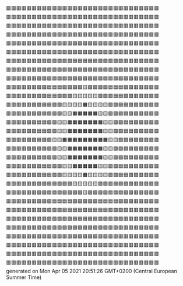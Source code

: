 🟪🟥🟥🟥🟥🟥🟥🟥🟥🟥🟥🟥🟥🟥🟥🟥🟥🟥🟥🟥🟥🟥🟥🟥🟥🟥🟥🟥🟥🟥  
🟥🟥🟥🟥🟥🟥🟥🟥🟥🟥🟥🟥🟥🟥🟥🟥🟥🟥🟥🟥🟥🟥🟥🟥🟥🟥🟥🟥🟥🟥  
🟥🟥🟥🟥🟥🟥🟥🟥🟥🟥🟥🟥🟥🟥🟥🟥🟥🟥🟥🟥🟥🟥🟥🟥🟥🟥🟥🟥🟥🟥  
🟥🟥🟥🟥🟥🟥🟥🟥🟥🟥🟥🟥🟥🟥🟥🟥🟥🟥🟥🟥🟥🟥🟥🟥🟥🟥🟥🟥🟥🟥  
🟥🟥🟥🟥🟥🟥🟥🟥🟥🟥🟥🟥🟥🟪🟪🟪🟪🟪🟥🟥🟥🟥🟥🟥🟥🟥🟥🟥🟥🟥  
🟥🟥🟥🟥🟥🟥🟥🟥🟥🟥🟥🟪🟪🟪🟪🟪🟪🟪🟪🟪🟥🟥🟥🟥🟥🟥🟥🟥🟥🟥  
🟥🟥🟥🟥🟥🟥🟥🟥🟪🟪🟪🟪🟪🟦🟦🟦🟦🟦🟪🟪🟪🟪🟪🟥🟥🟥🟥🟥🟥🟥  
🟥🟥🟥🟥🟥🟥🟥🟪🟪🟪🟪🟦🟦🟦🟦🟩🟦🟦🟦🟦🟪🟪🟪🟪🟥🟥🟥🟥🟥🟥  
🟥🟥🟥🟥🟥🟥🟪🟪🟪🟦🟦🟦🟦🟩🟩🟩🟩🟩🟦🟦🟦🟦🟪🟪🟪🟥🟥🟥🟥🟥  
🟥🟥🟥🟥🟥🟥🟪🟪🟦🟦🟦🟩🟩🟩🟩🟨🟩🟩🟩🟩🟦🟦🟦🟪🟪🟥🟥🟥🟥🟥  
🟥🟥🟥🟥🟥🟥🟪🟪🟦🟦🟩🟩🟩🟨🟨🟨🟨🟨🟩🟩🟩🟦🟦🟪🟪🟥🟥🟥🟥🟥  
🟥🟥🟥🟥🟥🟪🟪🟦🟦🟩🟩🟨🟨🟨🟨🟧🟨🟨🟨🟨🟩🟩🟦🟦🟪🟪🟥🟥🟥🟥  
🟥🟥🟥🟥🟥🟪🟪🟦🟦🟩🟩🟨🟨🟧🟧🟧🟧🟧🟨🟨🟩🟩🟦🟦🟪🟪🟥🟥🟥🟥  
🟥🟥🟥🟥🟪🟪🟦🟦🟩🟩🟨🟨🟧🟧🟧🟧🟧🟧🟧🟨🟨🟩🟩🟦🟦🟪🟪🟥🟥🟥  
🟥🟥🟥🟥🟪🟪🟦🟦🟩🟩🟨🟨🟧🟧🟧🟧🟧🟧🟧🟨🟨🟩🟩🟦🟦🟪🟪🟥🟥🟥  
🟥🟥🟥🟥🟪🟪🟦🟩🟩🟨🟨🟧🟧🟧🟧🟧🟧🟧🟧🟧🟨🟨🟩🟩🟦🟪🟪🟥🟥🟥  
🟥🟥🟥🟥🟪🟪🟦🟦🟩🟩🟨🟨🟧🟧🟧🟧🟧🟧🟧🟨🟨🟩🟩🟦🟦🟪🟪🟥🟥🟥  
🟥🟥🟥🟥🟪🟪🟦🟦🟩🟩🟨🟨🟧🟧🟧🟧🟧🟧🟧🟨🟨🟩🟩🟦🟦🟪🟪🟥🟥🟥  
🟥🟥🟥🟥🟥🟪🟪🟦🟦🟩🟩🟨🟨🟧🟧🟧🟧🟧🟨🟨🟩🟩🟦🟦🟪🟪🟥🟥🟥🟥  
🟥🟥🟥🟥🟥🟪🟪🟦🟦🟩🟩🟨🟨🟨🟨🟧🟨🟨🟨🟨🟩🟩🟦🟦🟪🟪🟥🟥🟥🟥  
🟥🟥🟥🟥🟥🟥🟪🟪🟦🟦🟩🟩🟩🟨🟨🟨🟨🟨🟩🟩🟩🟦🟦🟪🟪🟥🟥🟥🟥🟥  
🟥🟥🟥🟥🟥🟥🟪🟪🟦🟦🟦🟩🟩🟩🟩🟨🟩🟩🟩🟩🟦🟦🟦🟪🟪🟥🟥🟥🟥🟥  
🟥🟥🟥🟥🟥🟥🟪🟪🟪🟦🟦🟦🟦🟩🟩🟩🟩🟩🟦🟦🟦🟦🟪🟪🟪🟥🟥🟥🟥🟥  
🟥🟥🟥🟥🟥🟥🟥🟪🟪🟪🟪🟦🟦🟦🟦🟩🟦🟦🟦🟦🟪🟪🟪🟪🟥🟥🟥🟥🟥🟥  
🟥🟥🟥🟥🟥🟥🟥🟥🟪🟪🟪🟪🟪🟦🟦🟦🟦🟦🟪🟪🟪🟪🟪🟥🟥🟥🟥🟥🟥🟥  
🟥🟥🟥🟥🟥🟥🟥🟥🟥🟥🟥🟪🟪🟪🟪🟪🟪🟪🟪🟪🟥🟥🟥🟥🟥🟥🟥🟥🟥🟥  
🟥🟥🟥🟥🟥🟥🟥🟥🟥🟥🟥🟥🟥🟪🟪🟪🟪🟪🟥🟥🟥🟥🟥🟥🟥🟥🟥🟥🟥🟥  
🟥🟥🟥🟥🟥🟥🟥🟥🟥🟥🟥🟥🟥🟥🟥🟥🟥🟥🟥🟥🟥🟥🟥🟥🟥🟥🟥🟥🟥🟥  
🟥🟥🟥🟥🟥🟥🟥🟥🟥🟥🟥🟥🟥🟥🟥🟥🟥🟥🟥🟥🟥🟥🟥🟥🟥🟥🟥🟥🟥🟥  
🟥🟥🟥🟥🟥🟥🟥🟥🟥🟥🟥🟥🟥🟥🟥🟥🟥🟥🟥🟥🟥🟥🟥🟥🟥🟥🟥🟥🟥🟥  
generated on Mon Apr 05 2021 20:51:26 GMT+0200 (Central European Summer Time)  
